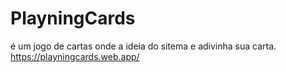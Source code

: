 # PlayningCards
é um jogo de cartas onde a ideia do sitema e adivinha sua carta.
https://playningcards.web.app/
